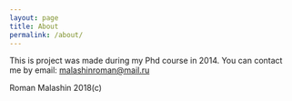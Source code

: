 ```yaml
---
layout: page
title: About
permalink: /about/
---
```


This is project was made during my Phd course in 2014.
You can contact me by email: malashinroman@mail.ru

Roman Malashin 2018(c)
